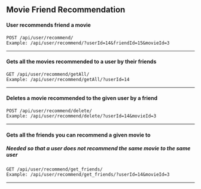 ## Movie Friend Recommendation

#### User recommends friend a movie
```$xslt
POST /api/user/recommend/
Example: /api/user/recommend/?userId=14&friendId=15&movieId=3
```

--------

#### Gets all the movies recommended to a user by their friends
```$xslt
GET /api/user/recommend/getAll/
Example: /api/user/recommend/getAll/?userId=14
```

--------


#### Deletes a movie recommended to the given user by a friend
```$xslt
POST /api/user/recommend/delete/
Example: /api/user/recommend/delete/?userId=14&movieId=3
```

--------

#### Gets all the friends you can recommend a given movie to
##### Needed so that a user does not recommend the same movie to the same user
```$xslt
GET /api/user/recommend/get_friends/
Example: /api/user/recommend/get_friends/?userId=14&movieId=3
```

--------